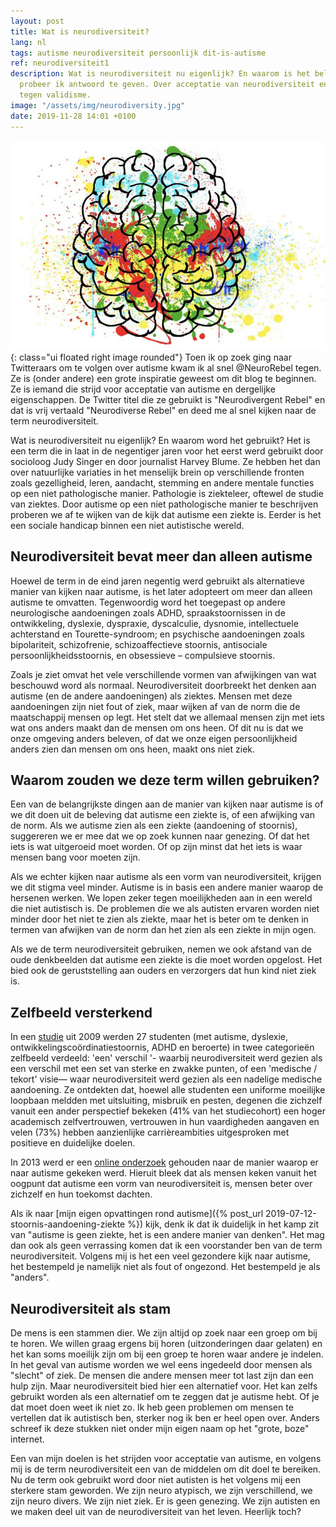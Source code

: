 ```yaml
---
layout: post
title: Wat is neurodiversiteit?
lang: nl
tags: autisme neurodiversiteit persoonlijk dit-is-autisme
ref: neurodiversiteit1
description: Wat is neurodiversiteit nu eigenlijk? En waarom is het belangrijk? Hierop
  probeer ik antwoord te geven. Over acceptatie van neurodiversiteit en het gebruik
  tegen validisme.
image: "/assets/img/neurodiversity.jpg"
date: 2019-11-28 14:01 +0100
---
```

![Hello Friend!](/assets/img/neurodiversity.jpg){: class="ui floated right image rounded"}
Toen ik op zoek ging naar Twitteraars om te volgen over autisme kwam ik al snel @NeuroRebel tegen. Ze is (onder andere) een grote inspiratie geweest om dit blog te beginnen. Ze is iemand die strijd voor acceptatie van autisme en dergelijke eigenschappen. De Twitter titel die ze gebruikt is "Neurodivergent Rebel" en dat is vrij vertaald "Neurodiverse Rebel" en deed me al snel kijken naar de term neurodiversiteit.

Wat is neurodiversiteit nu eigenlijk? En waarom word het gebruikt? Het is een term die in laat in de negentiger jaren voor het eerst werd gebruikt door socioloog Judy Singer en door journalist Harvey Blume. Ze hebben het dan over natuurlijke variaties in het menselijk brein op verschillende fronten zoals gezelligheid, leren, aandacht, stemming en andere mentale functies op een niet pathologische manier. Pathologie is ziekteleer, oftewel de studie van ziektes. Door autisme op een niet pathologische manier te beschrijven proberen we af te wijken van de kijk dat autisme een ziekte is. Eerder is het een sociale handicap binnen een niet autistische wereld.

## Neurodiversiteit bevat meer dan alleen autisme

Hoewel de term in de eind jaren negentig werd gebruikt als alternatieve manier van kijken naar autisme, is het later adopteert om meer dan alleen autisme te omvatten. Tegenwoordig word het toegepast op andere neurologische aandoeningen zoals ADHD, spraakstoornissen in de ontwikkeling, dyslexie, dyspraxie, dyscalculie, dysnomie, intellectuele achterstand en Tourette-syndroom; en psychische aandoeningen zoals bipolariteit, schizofrenie, schizoaffectieve stoornis, antisociale persoonlijkheidsstoornis, en obsessieve – compulsieve stoornis.

Zoals je ziet omvat het vele verschillende vormen van afwijkingen van wat beschouwd word als normaal. Neurodiversiteit doorbreekt het denken aan autisme (en de andere aandoeningen) als ziektes. Mensen met deze aandoeningen zijn niet fout of ziek, maar wijken af van de norm die de maatschappij mensen op legt. Het stelt dat we allemaal mensen zijn met iets wat ons anders maakt dan de mensen om ons heen. Of dit nu is dat we onze omgeving anders beleven, of dat we onze eigen persoonlijkheid anders zien dan mensen om ons heen, maakt ons niet ziek.

## Waarom zouden we deze term willen gebruiken?

Een van de belangrijkste dingen aan de manier van kijken naar autisme is of we dit doen uit de beleving dat autisme een ziekte is, of een afwijking van de norm. Als we autisme zien als een ziekte (aandoening of stoornis), suggereren we er mee dat we op zoek kunnen naar genezing. Of dat het iets is wat uitgeroeid moet worden. Of op zijn minst dat het iets is waar mensen bang voor moeten zijn.

Als we echter kijken naar autisme als een vorm van neurodiversiteit, krijgen we dit stigma veel minder. Autisme is in basis een andere manier waarop de hersenen werken. We lopen zeker tegen moeilijkheden aan in een wereld die niet autistisch is. De problemen die we als autisten ervaren worden niet minder door het niet te zien als ziekte, maar het is beter om te denken in termen van afwijken van de norm dan het zien als een ziekte in mijn ogen.

Als we de term neurodiversiteit gebruiken, nemen we ook afstand van de oude denkbeelden dat autisme een ziekte is die moet worden opgelost. Het bied ook de geruststelling aan ouders en verzorgers dat hun kind niet ziek is.

## Zelfbeeld versterkend

In een [studie](https://onlinelibrary.wiley.com/doi/abs/10.1002/dys.383) uit 2009 werden 27 studenten (met autisme, dyslexie, ontwikkelingscoördinatiestoornis, ADHD en beroerte) in twee categorieën zelfbeeld verdeeld: 'een' verschil '- waarbij neurodiversiteit werd gezien als een verschil met een set van sterke en zwakke punten, of een 'medische / tekort' visie— waar neurodiversiteit werd gezien als een nadelige medische aandoening. Ze ontdekten dat, hoewel alle studenten een uniforme moeilijke loopbaan meldden met uitsluiting, misbruik en pesten, degenen die zichzelf vanuit een ander perspectief bekeken (41% van het studiecohort) een hoger academisch zelfvertrouwen, vertrouwen in hun vaardigheden aangaven en velen (73%) hebben aanzienlijke carrièreambities uitgesproken met positieve en duidelijke doelen.

In 2013 werd er een [online onderzoek](https://www.ncbi.nlm.nih.gov/pubmed/22545843) gehouden naar de manier waarop er naar autisme gekeken werd. Hieruit bleek dat als mensen keken vanuit het oogpunt dat autisme een vorm van neurodiversiteit is, mensen beter over zichzelf en hun toekomst dachten.

Als ik naar [mijn eigen opvattingen rond autisme]({% post_url 2019-07-12-stoornis-aandoening-ziekte %}) kijk, denk ik dat ik duidelijk in het kamp zit van "autisme is geen ziekte, het is een andere manier van denken". Het mag dan ook als geen verrassing komen dat ik een voorstander ben van de term neurodiversiteit. Volgens mij is het een veel gezondere kijk naar autisme, het bestempeld je namelijk niet als fout of ongezond. Het bestempeld je als "anders".

## Neurodiversiteit als stam

De mens is een stammen dier. We zijn altijd op zoek naar een groep om bij te horen. We willen graag ergens bij horen (uitzonderingen daar gelaten) en het kan soms moeilijk zijn om bij een groep te horen waar andere je indelen. In het geval van autisme worden we wel eens ingedeeld door mensen als "slecht" of ziek. De mensen die andere mensen meer tot last zijn dan een hulp zijn. Maar neurodiversiteit bied hier een alternatief voor. Het kan zelfs gebruikt worden als een alternatief om te zeggen dat je autisme hebt. Of je dat moet doen weet ik niet zo. Ik heb geen problemen om mensen te vertellen dat ik autistisch ben, sterker nog ik ben er heel open over. Anders schreef ik deze stukken niet onder mijn eigen naam op het "grote, boze" internet.

Een van mijn doelen is het strijden voor acceptatie van autisme, en volgens mij is de term neurodiversiteit een van de middelen om dit doel te bereiken. Nu de term ook gebruikt word door niet autisten is het volgens mij een sterkere stam geworden. We zijn neuro atypisch, we zijn verschillend, we zijn neuro divers. We zijn niet ziek. Er is geen genezing. We zijn autisten en we maken deel uit van de neurodiversiteit van het leven. Heerlijk toch?
